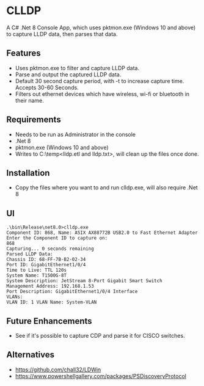 # CLLDP

A C# .Net 8 Console App, which uses pktmon.exe (Windows 10 and above) to capture LLDP data, then parses that data.

## Features

- Uses pktmon.exe to filter and capture LLDP data.
- Parse and output the captured LLDP data.
- Default 30 second capture period, with -t <seconds> to increase capture time. Accepts 30-60 Seconds.
- Filters out ethernet devices which have wireless, wi-fi or bluetooth in their name.

## Requirements
- Needs to be run as Administrator in the console
- .Net 8
- pktmon.exe (Windows 10 and above)
- Writes to C:\temp\<lldp.etl and lldp.txt>, will clean up the files once done.

## Installation
- Copy the files where you want to and run clldp.exe, will also require .Net 8

## UI
    .\bin\Release\net8.0>clldp.exe
    Component ID: 868, Name: ASIX AX88772B USB2.0 to Fast Ethernet Adapter
    Enter the Component ID to capture on:
    868
    Capturing... 0 seconds remaining
    Parsed LLDP Data:
    Chassis ID: 68-FF-7B-B2-02-34
    Port ID: GigabitEthernet1/0/4
    Time to Live: TTL 120s
    System Name: T1500G-8T
    System Description: JetStream 8-Port Gigabit Smart Switch
    Management Address: 192.168.1.53
    Port Description: GigabitEthernet1/0/4 Interface
    VLANs:
    VLAN ID: 1 VLAN Name: System-VLAN

## Future Enhancements
- See if it's possible to capture CDP and parse it for CISCO switches.

## Alternatives
- https://github.com/chall32/LDWin
- https://www.powershellgallery.com/packages/PSDiscoveryProtocol
